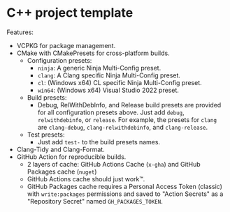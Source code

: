 # C++ project template

Features:

- VCPKG for package management.
- CMake with CMakePresets for cross-platform builds.
  - Configuration presets:
    - `ninja`: A generic Ninja Multi-Config preset.
    - `clang`: A Clang specific Ninja Multi-Config preset.
    - `cl`: (Windows x64) CL specific Ninja Multi-Config preset.
    - `win64`: (Windows x64) Visual Studio 2022 preset.
  - Build presets:
    - Debug, RelWithDebInfo, and Release build presets are provided for all configuration presets above. Just add `debug`, `relwithdebinfo`, or `release`. For example, the presets for `clang` are `clang-debug`, `clang-relwithdebinfo`, and `clang-release`.
  - Test presets:
    - Just add `test-` to the build presets names.
- Clang-Tidy and Clang-Format.
- GitHub Action for reproducible builds.
  - 2 layers of cache: GitHub Actions Cache (`x-gha`) and GitHub Packages cache (`nuget`)
  - GitHub Actions cache should just work™️.
  - GitHub Packages cache requires a Personal Access Token (classic) with `write:packages` permissions and saved to "Action Secrets" as a "Repository Secret" named `GH_PACKAGES_TOKEN`.
